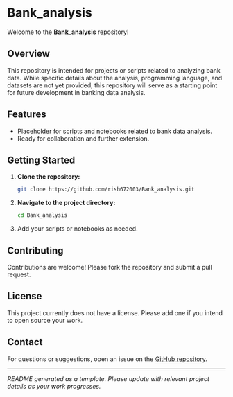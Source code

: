 # Bank_analysis

Welcome to the **Bank_analysis** repository!

## Overview

This repository is intended for projects or scripts related to analyzing bank data. While specific details about the analysis, programming language, and datasets are not yet provided, this repository will serve as a starting point for future development in banking data analysis.

## Features

- Placeholder for scripts and notebooks related to bank data analysis.
- Ready for collaboration and further extension.

## Getting Started

1. **Clone the repository:**
   ```bash
   git clone https://github.com/rish672003/Bank_analysis.git
   ```
2. **Navigate to the project directory:**
   ```bash
   cd Bank_analysis
   ```
3. Add your scripts or notebooks as needed.

## Contributing

Contributions are welcome! Please fork the repository and submit a pull request.

## License

This project currently does not have a license. Please add one if you intend to open source your work.

## Contact

For questions or suggestions, open an issue on the [GitHub repository](https://github.com/rish672003/Bank_analysis).

---

*README generated as a template. Please update with relevant project details as your work progresses.*
